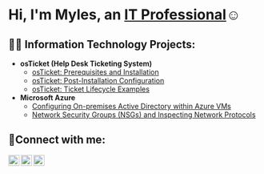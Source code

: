 <h1>Hi, I'm Myles, an <a href="https://www.linkedin.com/in/myles-robbins-250537234/">IT Professional</a>☺</h1>

<h2>👨‍💻 Information Technology Projects:</h2>

- <b>osTicket (Help Desk Ticketing System)</b>
  - [osTicket: Prerequisites and Installation](https://github.com/robbinsm8107/osticket-prereqs)
  - [osTicket: Post-Installation Configuration](https://github.com/robbinsm8107/post-install-config)
  - [osTicket: Ticket Lifecycle Examples](https://github.com/robbinsm8107/ticket-lifecycle)
- <b>Microsoft Azure</b>
  - [Configuring On-premises Active Directory within Azure VMs](https://github.com/robbinsm8107/configure-ad)
  - [Network Security Groups (NSGs) and Inspecting Network Protocols](https://github.com/robbinsm8107/azure-network-protocols)

<h2>🤳Connect with me:</h2>

[<img align="left" alt="Josh | Twitter" width="22px" src="https://cdn.jsdelivr.net/npm/simple-icons@v3/icons/twitter.svg" />][twitter]
[<img align="left" alt="Josh | LinkedIn" width="22px" src="https://cdn.jsdelivr.net/npm/simple-icons@v3/icons/linkedin.svg" />][linkedin]
[<img align="left" alt="Josh | Instagram" width="22px" src="https://cdn.jsdelivr.net/npm/simple-icons@v3/icons/instagram.svg" />][instagram]

[twitter]: https://twitter.com/Robbinsm8107
[instagram]: https://www.instagram.com/mrobbinsm8107/
[linkedin]: https://www.linkedin.com/in/myles-robbins-250537234/
